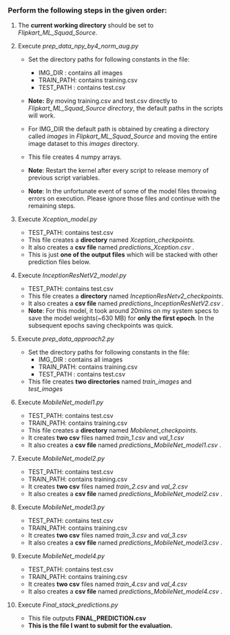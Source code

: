 ### Perform the following steps in the given order:
1. The **current working directory** should be set to *Flipkart_ML_Squad_Source*.
   
2. Execute *prep_data_npy_by4_norm_aug.py*
     * Set the directory paths for following constants in the file:
         * IMG_DIR  : contains all images
         * TRAIN_PATH: contains training.csv
         * TEST_PATH : contains test.csv
     * **Note:** By moving training.csv and test.csv directly to *Flipkart_ML_Squad_Source directory*, the default paths in the scripts will work.
     * For IMG_DIR the default path is obtained by creating a directory called *images* in *Flipkart_ML_Squad_Source* and moving the entire image dataset to this *images* directory.
  
     * This file creates 4 numpy arrays.
  
    * **Note**: Restart the kernel after every script to release memory of previous script variables.
    *  **Note**: In the unfortunate event of some of the model files throwing errors on execution. Please ignore those files and continue with the remaining steps. 
  
3.  Execute *Xception_model.py*
    * TEST_PATH: contains test.csv  
    * This file creates a **directory** named *Xception_checkpoints*.
    * It also creates a **csv file** named *predictions_Xception.csv* . 
    * This is just **one of the output files** which will be stacked with other prediction files below. 
 

4.  Execute *InceptionResNetV2_model.py*
    * TEST_PATH: contains test.csv
    * This file creates a **directory** named *InceptionResNetv2_checkpoints*.
    * It also creates a **csv file** named *predictions_InceptionResNetV2.csv* . 
    * **Note**: For this model, it took around 20mins on my system specs to save the model weights(~630 MB) for **only the first epoch**. In the subsequent epochs saving checkpoints was quick.
  
5.  Execute *prep_data_approach2.py*
    * Set the directory paths for following constants in the file:
         * IMG_DIR   : contains all images
         * TRAIN_PATH: contains training.csv
         * TEST_PATH : contains test.csv
     * This file creates **two directories** named *train_images* and *test_images*
     

6.  Execute *MobileNet_model1.py*
    * TEST_PATH: contains test.csv
    * TRAIN_PATH: contains training.csv
    * This file creates a **directory** named *Mobilenet_checkpoints*.
    * It creates **two csv** files named *train_1.csv* and *val_1.csv*
    * It also creates a **csv file** named *predictions_MobileNet_model1.csv* . 
  
7.  Execute *MobileNet_model2.py*
    * TEST_PATH: contains test.csv
    * TRAIN_PATH: contains training.csv
    * It creates **two csv** files named *train_2.csv* and *val_2.csv*
    * It also creates a **csv file** named *predictions_MobileNet_model2.csv* . 
  
8.  Execute *MobileNet_model3.py*
    * TEST_PATH: contains test.csv
    * TRAIN_PATH: contains training.csv
    * It creates **two csv** files named *train_3.csv* and *val_3.csv*
    * It also creates a **csv file** named *predictions_MobileNet_model3.csv* . 

9.  Execute *MobileNet_model4.py*
    * TEST_PATH: contains test.csv
    * TRAIN_PATH: contains training.csv
    * It creates **two csv** files named *train_4.csv* and *val_4.csv*
    * It also creates a **csv file** named *predictions_MobileNet_model4.csv* . 
  
10. Execute *Final_stack_predictions.py*
    * This file outputs **FINAL_PREDICTION.csv**
    * **This is the file I want to submit for the evaluation.**
